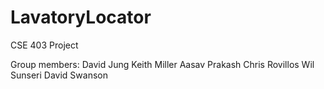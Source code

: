 LavatoryLocator
===============

CSE 403 Project

Group members:
David Jung
Keith Miller
Aasav Prakash
Chris Rovillos
Wil Sunseri
David Swanson